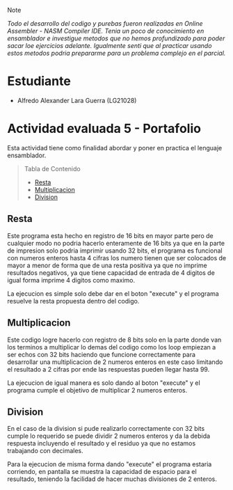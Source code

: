 > [!NOTE]
> _Todo el desarrollo del codigo y purebas fueron realizadas en Online Assembler - NASM Compiler IDE._
> _Tenia un poco de conocimiento en ensamblador e investigue metodos que no hemos profundizado para poder sacar loe ejercicios adelante._
> _Igualmente senti que al practicar usando estos metodos podria prepararme para un problema complejo en el parcial._

# Estudiante
- Alfredo Alexander Lara Guerra (LG21028)
  
# Actividad evaluada 5 - Portafolio

Esta actividad tiene como finalidad abordar y poner en practica el lenguaje ensamblador.

> Tabla de Contenido
> - [Resta](#Resta)
> - [Multiplicacion](#Multiplicacion)
> - [Division](#Division)


## Resta
Este programa esta hecho en registro de 16 bits en mayor parte pero de cualquier modo no podria hacerlo enteramente de 16 bits 
ya que en la parte de impresion solo podria imprimir usando 32 bits, el programa es funcional con numeros enteros hasta 
4 cifras los numero tienen que ser colocados de mayor a menor de forma que de una resta positiva ya que no imprime resultados
negativos, ya que tiene capacidad de entrada de 4 digitos de igual forma imprime 4 digitos como maximo.

La ejecucion es simple solo debe dar en el boton "execute" y el programa resuelve la resta propuesta dentro del codigo.

## Multiplicacion
Este codigo logre hacerlo con registro de 8 bits solo en la parte donde van los terminos a multiplicar lo demas del codigo como los loop empiezan a ser echos con 32 bits haciendo que funcione correctamente para desarrollar una multiplicacion de 2 numeros enteros en este caso limitando el resultado a 2 cifras por ende las respuestas pueden llegar hasta 99.

La ejecucion de igual manera es solo dando al boton "execute" y el programa cumple el objetivo de multiplicar 2 numeros enteros.

## Division
En el caso de la division si pude realizarlo correctamente con 32 bits cumple lo requerido se puede dividir 2 numeros enteros y da la debida respuesta incluyendo el resultado y el residuo ya que no estamos trabajando con decimales.

Para la ejecucion de misma forma dando "execute" el programa estaria corriendo, en pantalla se muestra la capacidad de espacio para el resultado, teniendo la facilidad de hacer muchas divisiones de 2 enteros.



